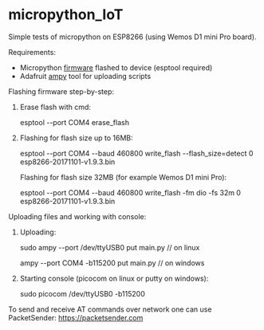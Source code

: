 # micropython_IoT
Simple tests of micropython on ESP8266 (using Wemos D1 mini Pro board).

Requirements:
- Micropython [firmware](https://micropython.org/download) flashed to device (esptool required)
- Adafruit [ampy](https://github.com/adafruit/ampy) tool for uploading scripts 

Flashing firmware step-by-step:
1. Erase flash with cmd:

      esptool --port COM4 erase_flash
2. Flashing for flash size up to 16MB:

      esptool --port COM4 --baud 460800 write_flash --flash_size=detect 0 esp8266-20171101-v1.9.3.bin
      
   Flashing for flash size 32MB (for example Wemos D1 mini Pro):
   
      esptool --port COM4 --baud 460800 write_flash -fm dio -fs 32m 0 esp8266-20171101-v1.9.3.bin

Uploading files and working with console:
1. Uploading:

    sudo ampy --port /dev/ttyUSB0 put main.py   // on linux
    
    ampy --port COM4 -b115200 put main.py       // on windows
2. Starting console (picocom on linux or putty on windows):

    sudo picocom /dev/ttyUSB0 -b115200


To send and receive AT commands over network one can use PacketSender: https://packetsender.com


